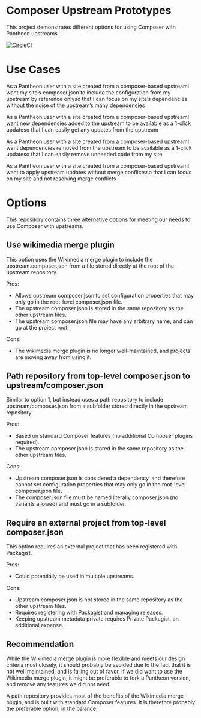 Composer Upstream Prototypes
============================

This project demonstrates different options for using Composer with Pantheon
upstreams.

[![CircleCI](https://circleci.com/gh/pantheon-systems/composer-upstream-prototypes.svg?style=svg)](https://circleci.com/gh/pantheon-systems/composer-upstream-prototypes)

Use Cases
=========

As a Pantheon user with a site created from a composer-based upstreamI want my site’s composer.json to include the configuration from my upstream by reference onlyso that I can focus on my site’s dependencies without the noise of the upstream’s many dependencies

As a Pantheon user with a site created from a composer-based upstreamI want new dependencies added to the upstream to be available as a 1-click updateso that I can easily get any updates from the upstream

As a Pantheon user with a site created from a composer-based upstreamI want dependencies removed from the upstream to be available as a 1-click updateso that I can easily remove unneeded code from my site

As a Pantheon user with a site created from a composer-based upstreamI want to apply upstream updates without merge conflictsso that I can focus on my site and not resolving merge conflicts

Options
=======

This repository contains three alternative options for meeting our needs to use Composer with upstreams.

Use wikimedia merge plugin
--------------------------

This option uses the Wikimedia merge plugin to include the upstream.composer.json from a file stored directly at the root of the upstream repository.

Pros:

- Allows upstream composer.json to set configuration properties that may only go in the root-level composer.json file.
- The upstream composer.json is stored in the same repository as the other upstream files.
- The upstream composer.json file may have any arbitrary name, and can go at the project root.

Cons:

- The wikimedia merge plugin is no longer well-maintained, and projects are moving away from using it.

Path repository from top-level composer.json to upstream/composer.json
----------------------------------------------------------------------

Similar to option 1, but instead uses a path repository to include upstream/composer.json from a subfolder stored directly in the upstream repository.

Pros:

- Based on standard Composer features (no additional Composer plugins required).
- The upstream composer.json is stored in the same repository as the other upstream files.

Cons:

- Upstream composer.json is considered a dependency, and therefore cannot set configuration properties that may only go in the root-level composer.json file.
- The composer.json file must be named literally composer.json (no variants allowed) and must go in a subfolder.

Require an external project from top-level composer.json
--------------------------------------------------------

This option requires an external project that has been registered with Packagist.

Pros:

- Could potentially be used in multiple upstreams.

Cons:

- Upstream composer.json is not stored in the same repository as the other upstream files.
- Requires registering with Packagist and managing releases.
- Keeping upstream metadata private requires Private Packagist, an additional expense.

Recommendation
--------------

While the Wikimedia merge plugin is more flexible and meets our design criteria most closely, it should probably be avoided due to the fact that it is not well maintained, and is falling out of favor. If we did want to use the Wikimedia merge plugin, it might be preferable to fork a Pantheon version, and remove any features we did not need.

A path repository provides most of the benefits of the Wikimedia merge plugin, and is built with standard Composer features. It is therefore probably the preferable option, in the balance.
